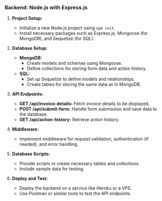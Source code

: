 ### Backend: Node.js with Express.js


1. **Project Setup:**
    - Initialize a new Node.js project using `npm init`.
    - Install necessary packages such as Express.js, Mongoose (for MongoDB), and Sequelize (for SQL).


2. **Database Setup:**
    - **MongoDB:**
        - Create models and schemas using Mongoose.
        - Define collections for storing form data and action history.
    - **SQL:**
        - Set up Sequelize to define models and relationships.
        - Create tables for storing the same data as in MongoDB.


3. **API Endpoints:**
    - **GET /api/invoice-details:** Fetch invoice details to be displayed.
    - **POST /api/submit-form:** Handle form submission and save data to the database.
    - **GET /api/action-history:** Retrieve action history.


4. **Middleware:**
    - Implement middleware for request validation, authentication (if needed), and error handling.


5. **Database Scripts:**
    - Provide scripts to create necessary tables and collections.
    - Include sample data for testing.


6. **Deploy and Test:**
    - Deploy the backend on a service like Heroku or a VPS.
    - Use Postman or similar tools to test the API endpoints.